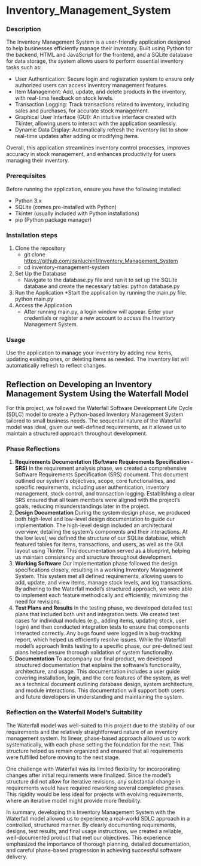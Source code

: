# Inventory_Management_System

### Description
The Inventory Management System is a user-friendly application designed to help businesses efficiently manage their inventory. Built using Python for the backend, HTML and JavaScript for the frontend, and a SQLite database for data storage, the system allows users to perform essential inventory tasks such as:

* User Authentication: Secure login and registration system to ensure only authorized users can access inventory management features.
* Item Management: Add, update, and delete products in the inventory, with real-time feedback on stock levels.
* Transaction Logging: Track transactions related to inventory, including sales and purchases, for accurate stock management.
* Graphical User Interface (GUI): An intuitive interface created with Tkinter, allowing users to interact with the application seamlessly.
* Dynamic Data Display: Automatically refresh the inventory list to show real-time updates after adding or modifying items.

Overall, this application streamlines inventory control processes, improves accuracy in stock management, and enhances productivity for users managing their inventory.

### Prerequisites
Before running the application, ensure you have the following installed:

* Python 3.x
* SQLite (comes pre-installed with Python)
* Tkinter (usually included with Python installations)
* pip (Python package manager)

### Installation steps
1. Clone the repository
   * git clone https://github.com/danluchin1/Inventory_Management_System
   * cd inventory-management-system
2. Set Up the Database
   * Navigate to the database.py file and run it to set up the SQLite database and create the necessary tables: python database.py
3. Run the Application
   *Start the application by running the main.py file: python main.py
4. Access the Application
   * After running main.py, a login window will appear. Enter your credentials or register a new account to access the Inventory Management System.

### Usage
Use the application to manage your inventory by adding new items, updating existing ones, or deleting items as needed. The inventory list will automatically refresh to reflect changes.

## Reflection on Developing an Inventory Management System Using the Waterfall Model
For this project, we followed the Waterfall Software Development Life Cycle (SDLC) model to create a Python-based Inventory Management System tailored to small business needs. The sequential nature of the Waterfall model was ideal, given our well-defined requirements, as it allowed us to maintain a structured approach throughout development.

### Phase Reflections
1. **Requirements Documentation (Software Requirements Specification - SRS)**
   In the requirement analysis phase, we created a comprehensive Software Requirements Specification (SRS) document. This document outlined our system's objectives, scope, core functionalities, and specific requirements, including user authentication, inventory management, stock control, and transaction logging. Establishing a clear SRS ensured that all team members were aligned with the project’s goals, reducing misunderstandings later in the project.
2. **Design Documentation**
   During the system design phase, we produced both high-level and low-level design documentation to guide our implementation. The high-level design included an architectural overview, detailing the system’s components and their interactions. At the low level, we defined the structure of our SQLite database, which featured tables for items, transactions, and users, as well as the GUI layout using Tkinter. This documentation served as a blueprint, helping us maintain consistency and structure throughout development.
3. **Working Software**
   Our implementation phase followed the design specifications closely, resulting in a working Inventory Management System. This system met all defined requirements, allowing users to add, update, and view items, manage stock levels, and log transactions. By adhering to the Waterfall model’s structured approach, we were able to implement each feature methodically and efficiently, minimizing the need for revisions.
4. **Test Plans and Results**
   In the testing phase, we developed detailed test plans that included both unit and integration tests. We created test cases for individual modules (e.g., adding items, updating stock, user login) and then conducted integration tests to ensure that components interacted correctly. Any bugs found were logged in a bug-tracking report, which helped us efficiently resolve issues. While the Waterfall model’s approach limits testing to a specific phase, our pre-defined test plans helped ensure thorough validation of system functionality.
5. **Documentation**
   To accompany our final product, we developed structured documentation that explains the software’s functionality, architecture, and usage. This documentation includes a user guide covering installation, login, and the core features of the system, as well as a technical document outlining database design, system architecture, and module interactions. This documentation will support both users and future developers in understanding and maintaining the system.

### Reflection on the Waterfall Model’s Suitability
The Waterfall model was well-suited to this project due to the stability of our requirements and the relatively straightforward nature of an inventory management system. Its linear, phase-based approach allowed us to work systematically, with each phase setting the foundation for the next. This structure helped us remain organized and ensured that all requirements were fulfilled before moving to the next stage.

One challenge with Waterfall was its limited flexibility for incorporating changes after initial requirements were finalized. Since the model’s structure did not allow for iterative revisions, any substantial change in requirements would have required reworking several completed phases. This rigidity would be less ideal for projects with evolving requirements, where an iterative model might provide more flexibility.

In summary, developing this Inventory Management System with the Waterfall model allowed us to experience a real-world SDLC approach in a controlled, structured manner. By clearly documenting requirements, designs, test results, and final usage instructions, we created a reliable, well-documented product that met our objectives. This experience emphasized the importance of thorough planning, detailed documentation, and careful phase-based progression in achieving successful software delivery.
